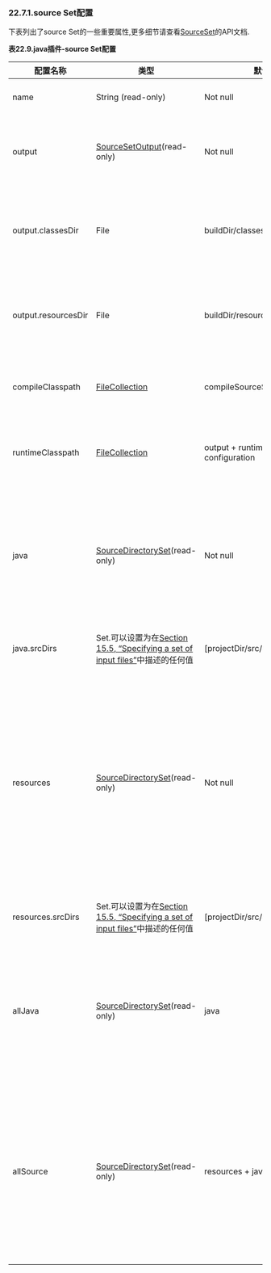 ### 22.7.1.source Set配置
下表列出了source Set的一些重要属性,更多细节请查看[SourceSet](https://docs.gradle.org/current/dsl/org.gradle.api.tasks.SourceSet.html)的API文档.

**表22.9.java插件-source Set配置**

配置名称                | 类型                                                                                                                                                                        | 默认值                                     | 描述
------------------- | ------------------------------------------------------------------------------------------------------------------------------------------------------------------------- | --------------------------------------- | --------------------------------------------------------------------------------------------
name                | String (read-only)                                                                                                                                                        | Not null                                | 用来识别source set的名称
output              | [SourceSetOutput](https://docs.gradle.org/current/dsl/org.gradle.api.tasks.SourceSetOutput.html)(read-only)                                                               | Not null                                | source set的输出文件,包含其编译的classes和resources
output.classesDir   | File                                                                                                                                                                      | buildDir/classes/name                   | 在该目录下生成存放这个source set的classes文件
output.resourcesDir | File                                                                                                                                                                      | buildDir/resources/name                 | 在该目录下生成存放这个source set的resources文件
compileClasspath    | [FileCollection](https://docs.gradle.org/current/javadoc/org/gradle/api/file/FileCollection.html)                                                                         | compileSourceSet configuration          | 这个source set编译时使用的classpath
runtimeClasspath    | [FileCollection](https://docs.gradle.org/current/javadoc/org/gradle/api/file/FileCollection.html)                                                                         | output + runtimeSourceSet configuration | 执行当前source set的classes文件时的classpath
java                | [SourceDirectorySet](https://docs.gradle.org/current/javadoc/org/gradle/api/file/SourceDirectorySet.html)(read-only)                                                      | Not null                                | 当前source set的java源文件,仅包含存在于java目录下的所有.java文件,排除其他任何文件.
java.srcDirs        | Set<File>.可以设置为在[Section 15.5, “Specifying a set of input files”](https://docs.gradle.org/current/userguide/working_with_files.html#sec:specifying_multiple_files)中描述的任何值 | [projectDir/src/name/java]              | 该source set的包含java源文件的目录
resources           | [SourceDirectorySet](https://docs.gradle.org/current/javadoc/org/gradle/api/file/SourceDirectorySet.html)(read-only)                                                      | Not null                                | 该source set的资源,只包含存在于resource目录吓得资源文件,会排除在resource下的所有.java文件,其他插件,如Groovy插件会在该集合中排除一些其他的文件.
resources.srcDirs   | Set<File>.可以设置为在[Section 15.5, “Specifying a set of input files”](https://docs.gradle.org/current/userguide/working_with_files.html#sec:specifying_multiple_files)中描述的任何值 | [projectDir/src/name/resources]         | 该source set的包含资源文件的目录
allJava             | [SourceDirectorySet](https://docs.gradle.org/current/javadoc/org/gradle/api/file/SourceDirectorySet.html)(read-only)                                                      | java                                    | 该source set的所有.java文件。一些插件，如Groovy插件，添加额外的Java源文件到这个集合。
allSource           | [SourceDirectorySet](https://docs.gradle.org/current/javadoc/org/gradle/api/file/SourceDirectorySet.html)(read-only)                                                      | resources + java                        | 该source set的所有源文件。这包括所有的资源文件和所有Java源文件。一些插件，如Groovy插件，添加额外的源文件到这个集合。
